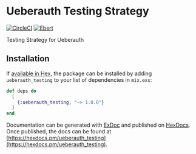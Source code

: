 # Ueberauth Testing Strategy
[![CircleCI](https://circleci.com/gh/Math3v/ueberauth_testing.svg?style=svg)](https://circleci.com/gh/Math3v/ueberauth_testing)
[![Ebert](https://ebertapp.io/github/Math3v/ueberauth_testing.svg)](https://ebertapp.io/github/Math3v/ueberauth_testing)

Testing Strategy for Ueberauth

## Installation

If [available in Hex](https://hex.pm/docs/publish), the package can be installed
by adding `ueberauth_testing` to your list of dependencies in `mix.exs`:

```elixir
def deps do
  [
    {:ueberauth_testing, "~> 1.0.0"}
  ]
end
```

Documentation can be generated with [ExDoc](https://github.com/elixir-lang/ex_doc)
and published on [HexDocs](https://hexdocs.pm). Once published, the docs can
be found at [https://hexdocs.pm/ueberauth_testing](https://hexdocs.pm/ueberauth_testing).

